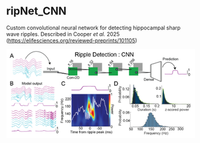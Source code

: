 # ripNet_CNN
Custom convolutional neural network for detecting hippocampal sharp wave ripples. Described in Cooper _et al._ 2025 (https://elifesciences.org/reviewed-preprints/101105)

![](/images/Methods.png)
